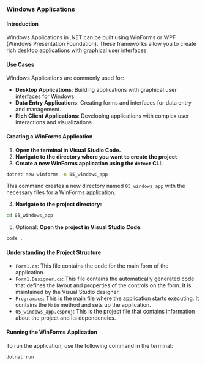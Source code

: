 ### Windows Applications

#### Introduction
Windows Applications in .NET can be built using WinForms or WPF (Windows Presentation Foundation). These frameworks allow you to create rich desktop applications with graphical user interfaces.

#### Use Cases
Windows Applications are commonly used for:
- **Desktop Applications**: Building applications with graphical user interfaces for Windows.
- **Data Entry Applications**: Creating forms and interfaces for data entry and management.
- **Rich Client Applications**: Developing applications with complex user interactions and visualizations.

#### Creating a WinForms Application

1. **Open the terminal in Visual Studio Code.**
2. **Navigate to the directory where you want to create the project**
3. **Create a new WinForms application using the `dotnet` CLI:**
```sh
dotnet new winforms -n 05_windows_app
```

This command creates a new directory named `05_windows_app` with the necessary files for a WinForms application.

4. **Navigate to the project directory:**
```sh
cd 05_windows_app
```

5. Optional: **Open the project in Visual Studio Code:**
```sh
code .
```

#### Understanding the Project Structure
- `Form1.cs`: This file contains the code for the main form of the application.
- `Form1.Designer.cs`: This file contains the automatically generated code that defines the layout and properties of the controls on the form. It is maintained by the Visual Studio designer.
- `Program.cs`: This is the main file where the application starts executing. It contains the `Main` method and sets up the application.
- `05_windows_app.csproj`: This is the project file that contains information about the project and its dependencies.

#### Running the WinForms Application
To run the application, use the following command in the terminal:
```sh
dotnet run
```